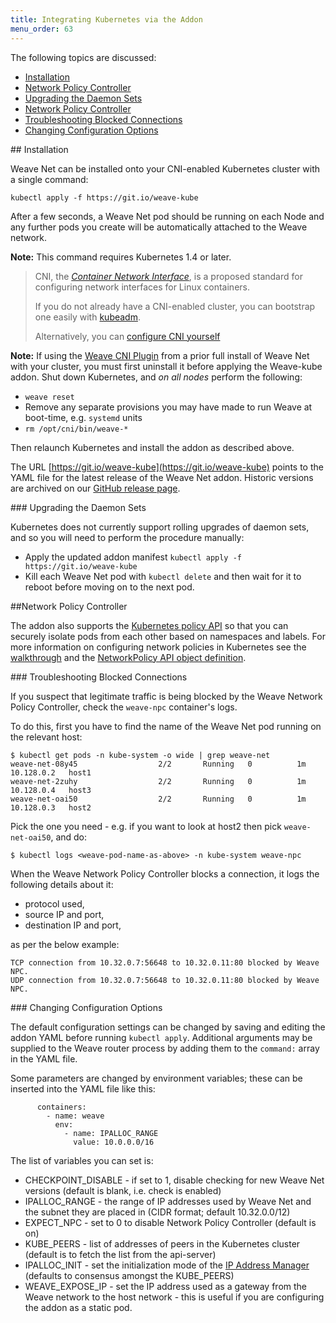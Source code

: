 ```yaml
---
title: Integrating Kubernetes via the Addon
menu_order: 63
---
```


The following topics are discussed:

* [Installation](#install)
* [Network Policy Controller](#npc)
 * [Upgrading the Daemon Sets](#daemon-sets)
* [Network Policy Controller](#npc)
 * [Troubleshooting Blocked Connections](#blocked-connections)
 * [Changing Configuration Options](#configuration-options)


##<a name="install"></a> Installation

Weave Net can be installed onto your CNI-enabled Kubernetes cluster
with a single command:

```
kubectl apply -f https://git.io/weave-kube
```

After a few seconds, a Weave Net pod should be running on each
Node and any further pods you create will be automatically attached to the Weave
network.

**Note:** This command requires Kubernetes 1.4 or later.

> CNI, the [_Container Network Interface_](https://github.com/containernetworking/cni),
> is a proposed standard for configuring network interfaces for Linux
> containers.
>
> If you do not already have a CNI-enabled cluster, you can bootstrap
> one easily with
> [kubeadm](http://kubernetes.io/docs/getting-started-guides/kubeadm/).
>
> Alternatively, you can [configure CNI yourself](http://kubernetes.io/docs/admin/network-plugins/#cni)

**Note:** If using the [Weave CNI
Plugin](/site/cni-plugin.md) from a prior full install of Weave Net with your
cluster, you must first uninstall it before applying the Weave-kube addon.
Shut down Kubernetes, and _on all nodes_ perform the following:

 * `weave reset`
 * Remove any separate provisions you may have made to run Weave at
   boot-time, e.g. `systemd` units
 * `rm /opt/cni/bin/weave-*`

Then relaunch Kubernetes and install the addon as described
above.

The URL [https://git.io/weave-kube](https://git.io/weave-kube) points
to the YAML file for the latest release of the Weave Net addon.
Historic versions are archived on our [GitHub release
page](https://github.com/weaveworks/weave/releases).

###<a name="daemon-sets"></a> Upgrading the Daemon Sets

Kubernetes does not currently support rolling upgrades of daemon sets,
and so you will need to perform the procedure manually:

* Apply the updated addon manifest `kubectl apply -f https://git.io/weave-kube`
* Kill each Weave Net pod with `kubectl delete` and then wait for it to reboot before moving on to the next pod.

##<a name="npc"></a>Network Policy Controller

The addon also supports the [Kubernetes policy
API](http://kubernetes.io/docs/user-guide/networkpolicies/) so that
you can securely isolate pods from each other based on namespaces and
labels. For more information on configuring network policies in
Kubernetes see the
[walkthrough](http://kubernetes.io/docs/getting-started-guides/network-policy/walkthrough/)
and the [NetworkPolicy API object
definition](http://kubernetes.io/docs/api-reference/extensions/v1beta1/definitions/#_v1beta1_networkpolicy).

###<a name="blocked-connections"></a> Troubleshooting Blocked Connections

If you suspect that legitimate traffic is being blocked by the Weave Network Policy Controller, check the `weave-npc` container's logs.

To do this, first you have to find the name of the Weave Net pod running on the relevant host:

```
$ kubectl get pods -n kube-system -o wide | grep weave-net
weave-net-08y45                  2/2       Running   0          1m        10.128.0.2   host1
weave-net-2zuhy                  2/2       Running   0          1m        10.128.0.4   host3
weave-net-oai50                  2/2       Running   0          1m        10.128.0.3   host2
```

Pick the one you need - e.g. if you want to look at host2 then pick `weave-net-oai50`, and do:

```
$ kubectl logs <weave-pod-name-as-above> -n kube-system weave-npc
```

When the Weave Network Policy Controller blocks a connection, it logs the following details about it:

* protocol used, 
* source IP and port, 
* destination IP and port, 

as per the below example:

```
TCP connection from 10.32.0.7:56648 to 10.32.0.11:80 blocked by Weave NPC.
UDP connection from 10.32.0.7:56648 to 10.32.0.11:80 blocked by Weave NPC.
```

###<a name="configuration-options"></a> Changing Configuration Options

The default configuration settings can be changed by saving and editing the
addon YAML before running `kubectl apply`. Additional arguments may be
supplied to the Weave router process by adding them to the `command:`
array in the YAML file.

Some parameters are changed by environment variables; these can be
inserted into the YAML file like this:

```
      containers:
        - name: weave
          env:
            - name: IPALLOC_RANGE
              value: 10.0.0.0/16
```

The list of variables you can set is:

* CHECKPOINT\_DISABLE - if set to 1, disable checking for new Weave Net
  versions (default is blank, i.e. check is enabled)
* IPALLOC\_RANGE - the range of IP addresses used by Weave Net
  and the subnet they are placed in (CIDR format; default 10.32.0.0/12)
* EXPECT\_NPC - set to 0 to disable Network Policy Controller (default is on)
* KUBE\_PEERS - list of addresses of peers in the Kubernetes cluster
  (default is to fetch the list from the api-server)
* IPALLOC\_INIT - set the initialization mode of the [IP Address
  Manager](/site/operational-guide/concepts.md#ip-address-manager)
  (defaults to consensus amongst the KUBE\_PEERS)
* WEAVE\_EXPOSE\_IP - set the IP address used as a gateway from the
  Weave network to the host network - this is useful if you are
  configuring the addon as a static pod.
